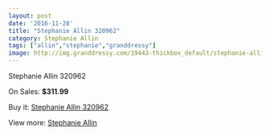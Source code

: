 ```yaml
---
layout: post
date: '2016-11-28'
title: "Stephanie Allin 320962"
category: Stephanie Allin
tags: ["allin","stephanie","granddressy"]
image: http://img.granddressy.com/19443-thickbox_default/stephanie-allin-320962.jpg
---
```

Stephanie Allin 320962

On Sales: **$311.99**
<a href="https://www.granddressy.com/en/stephanie-allin/18426-stephanie-allin-320962.html"><amp-img layout="responsive" width="600" height="600" src="//img.granddressy.com/19443-thickbox_default/stephanie-allin-320962.jpg" alt="Stephanie Allin 320962 0" /></a>

Buy it: [Stephanie Allin 320962](https://www.granddressy.com/en/stephanie-allin/18426-stephanie-allin-320962.html "Stephanie Allin 320962")

View more: [Stephanie Allin](https://www.granddressy.com/en/16-stephanie-allin "Stephanie Allin")